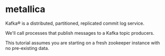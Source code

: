 # metallica
Kafka® is a distributed, partitioned, replicated commit log service. 

We'll call processes that publish messages to a Kafka topic producers.

This tutorial assumes you are starting on a fresh zookeeper instance with no pre-existing data.